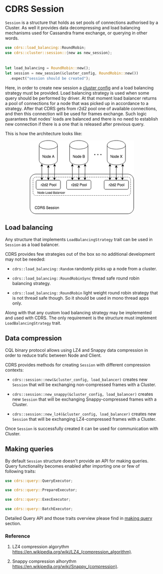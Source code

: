 # CDRS Session

`Session` is a structure that holds as set pools of connections authorised by a Cluster. As well it provides data decompressing and load balancing mechanisms used for Cassandra frame exchange, or querying in other words.

```rust
use cdrs::load_balancing::RoundRobin;
use cdrs::cluster::session::{new as new_session};


let load_balancing = RoundRobin::new();
let session = new_session(&cluster_config, RoundRobin::new())
  .expect("session should be created");
```

Here, in order to create new session a [cluster config](./cluster-configuration.md) and a load balancing strategy must be provided. Load balancing strategy is used when some query should be performed by driver. At that moment load balancer returns a pool of connections for a node that was picked up in accordance to a strategy. After that CDRS gets from r2d2 pool one of available connections, and then this connection will be used for frames exchange. Such logic guarantees that nodes' loads are balanced and there is no need to establish new connection if there is a one that is released after previous query.

This is how the architecture looks like:

<p align="center">
  <img src="./schemes/cdrs-load-balancing.png" alt="CDRS load balancing architecture"/>
</p>

## Load balancing

Any structure that implements `LoadBalancingStrategy` trait can be used in `Session` as a load balancer.

CDRS provides few strategies out of the box so no additional development may not be needed:

- `cdrs::load_balancing::Random` randomly picks up a node from a cluster.

- `cdrs::load_balancing::RoundRobinSync` thread safe round robin balancing strategy.

- `cdrs::load_balancing::RoundRobin` light weight round robin strategy that is not thread safe though. So it should be used in mono thread apps only.

Along with that any custom load balancing strategy may be implemented and used with CDRS. The only requirement is the structure must implement `LoadBalancingStrategy` trait.

## Data compression

CQL binary protocol allows using LZ4 and Snappy data compression in order to reduce trafic between Node and Client.

CDRS provides methods for creating `Session` with different compression contexts:

- `cdrs::session::new(&cluster_config, load_balancer)` creates new `Session` that will be exchanging non-compressed frames with a Cluster.

- `cdrs::session::new_snappy(&cluster_config, load_balancer)` creates new `Session` that will be exchanging Snappy-compressed frames with a Cluster.

- `cdrs::session::new_lz4(&cluster_config, load_balancer)` creates new `Session` that will be exchanging LZ4-compressed frames with a Cluster.

Once `Session` is successfully created it can be used for communication with Cluster.

## Making queries

By default `Session` structure doesn't provide an API for making queries. Query functionality becomes enabled after importing one or few of following traits:

```rust
use cdrs::query::QueryExecutor;
```

```rust
use cdrs::query::PrepareExecutor;
```

```rust
use cdrs::query::ExecExecutor;
```

```rust
use cdrs::query::BatchExecutor;
```

Detailed Query API and those traits overview please find in [making query](./making-query.md) section.

### Reference

1. LZ4 compression algorythm https://en.wikipedia.org/wiki/LZ4_(compression_algorithm).

2. Snappy compression alhorythm https://en.wikipedia.org/wiki/Snappy_(compression).
